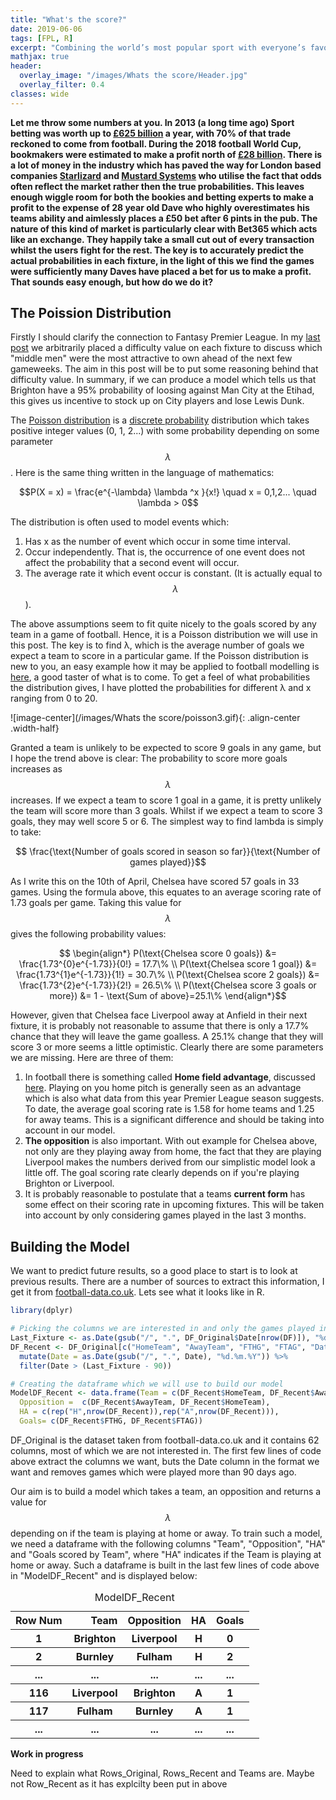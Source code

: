 ```yaml
---
title: "What's the score?"
date: 2019-06-06
tags: [FPL, R]
excerpt: "Combining the world’s most popular sport with everyone’s favourite discrete probability distribution, this post predicts football matches using the Poisson distribution."
mathjax: true
header:
  overlay_image: "/images/Whats the score/Header.jpg"
  overlay_filter: 0.4
classes: wide
---
```

**Let me throw some numbers at you. In 2013 (a long time ago) Sport betting was worth up to [£625 billion](https://www.bbc.co.uk/sport/football/24354124) a year, with 70% of that trade reckoned to come from football. During the 2018 football World Cup, bookmakers were estimated to make a profit north of [£28 billion](https://alphasportsbetting.com/sports-betting-tactics/how-much-money-is-bet-on-the-fifa-world-cup). There is a lot of money in the industry which has paved the way for London based companies [Starlizard](https://www.starlizard.com/) and [Mustard Systems](https://www.mustardsystems.com/) who utilise the fact that odds often reflect the market rather then the true probabilities. This leaves enough wiggle room for both the bookies and betting experts to make a profit to the expense of 28 year old Dave who highly overestimates his teams ability and aimlessly places a £50 bet after 6 pints in the pub. The nature of this kind of market is particularly clear with Bet365 which acts like an exchange. They happily take a small cut out of every transaction whilst the users fight for the rest. The key is to accurately predict the actual probabilities in each fixture, in the light of this we find the games were sufficiently many Daves have placed a bet for us to make a profit. That sounds easy enough, but how do we do it?**

## The Poission Distribution
Firstly I should clarify the connection to Fantasy Premier League. In my [last post](https://philipwinchester.github.io/making-the-middle-count/) we arbitrarily placed a difficulty value on each fixture to discuss which "middle men" were the most attractive to own ahead of the next few gameweeks. The aim in this post will be to put some reasoning behind that difficulty value. In summary, if we can produce a model which tells us that Brighton have a 95% probability of loosing against Man City at the Etihad, this gives us incentive to stock up on City players and lose Lewis Dunk.

The [Poisson distribution](https://en.wikipedia.org/wiki/Poisson_distribution) is a [discrete probability](https://en.wikipedia.org/wiki/Probability_distribution#Discrete_probability_distribution) distribution which takes positive integer values (0, 1, 2...) with some probability depending on some parameter $$\lambda$$. Here is the same thing written in the language of mathematics:

$$P(X = x) = \frac{e^{-\lambda} \lambda ^x }{x!} \quad x = 0,1,2... \quad  \lambda > 0$$

The distribution is often used to model events which:

1. Has x as the number of event which occur in some time interval.
2. Occur independently.  That is, the occurrence of one event does not affect the probability that a second event will occur.
3. The average rate it which event occur is constant. (It is actually equal to $$\lambda$$).

The above assumptions seem to fit quite nicely to the goals scored by any team in a game of football. Hence, it is a Poisson distribution we will use in this post. The key is to find λ, which is the average number of goals we expect a team to score in a particular game. If the Poisson distribution is new to you, an easy example how it may be applied to football modelling is [here](https://help.smarkets.com/hc/en-gb/articles/115001457989-How-to-calculate-Poisson-distribution-for-football-betting), a good taster of what is to come. To get a feel of what probabilities the distribution gives, I have plotted the probabilities for different λ and x ranging from 0 to 20.

![image-center](/images/Whats the score/poisson3.gif){: .align-center .width-half}

Granted a team is unlikely to be expected to score 9 goals in any game, but I hope the trend above is clear: The probability to score more goals increases as $$\lambda$$ increases. If we expect a team to score 1 goal in a game, it is pretty unlikely the team will score more than 3 goals. Whilst if we expect a team to score 3 goals, they may well score 5 or 6. The simplest way to find lambda is simply to take:

$$ \frac{\text{Number of goals scored in season so far}}{\text{Number of games played}}$$

As I write this on the 10th of April, Chelsea have scored 57 goals in 33 games. Using the formula above, this equates to an average scoring rate of 1.73 goals per game. Taking this value for $$\lambda$$ gives the following probability values:

$$ \begin{align*}  
  P(\text{Chelsea score 0 goals}) &= \frac{1.73^{0}e^{-1.73}}{0!} = 17.7\% \\
  P(\text{Chelsea score 1 goal}) &= \frac{1.73^{1}e^{-1.73}}{1!} = 30.7\% \\
  P(\text{Chelsea score 2 goals}) &= \frac{1.73^{2}e^{-1.73}}{2!} = 26.5\% \\
  P(\text{Chelsea score 3 goals or more}) &= 1 - \text{Sum of above}=25.1\%
\end{align*}$$

However, given that Chelsea face Liverpool away at Anfield in their next fixture, it is probably not reasonable to assume that there is only a 17.7% chance that they will leave the game goalless. A 25.1% change that they will score 3 or more seems a little optimistic. Clearly there are some parameters we are missing. Here are three of them:

1. In football there is something called **Home field advantage**, discussed [here](https://jogall.github.io/2017-05-12-home-away-pref/). Playing on you home pitch is generally seen as an advantage which is also what data from this year Premier League season suggests. To date, the average goal scoring rate is 1.58 for home teams and 1.25 for away teams. This is a significant difference and should be taking into account in our model.
2. **The opposition** is also important. With out example for Chelsea above, not only are they playing away from home, the fact that they are playing Liverpool makes the numbers derived from our simplistic model look a little off. The goal scoring rate clearly depends on if you're playing Brighton or Liverpool.
3. It is probably reasonable to postulate that a teams **current form** has some effect on their scoring rate in upcoming fixtures. This will be taken into account by only considering games played in the last 3 months.

## Building the Model
We want to predict future results, so a good place to start is to look at previous results. There are a number of sources to extract this information, I get it from [football-data.co.uk](http://www.football-data.co.uk/englandm.php). Lets see what it looks like in R.

```r
library(dplyr)

# Picking the columns we are interested in and only the games played in the last 3 months
Last_Fixture <- as.Date(gsub("/", ".", DF_Original$Date[nrow(DF)]), "%d.%m.%Y")
DF_Recent <- DF_Original[c("HomeTeam", "AwayTeam", "FTHG", "FTAG", "Date")] %>%
  mutate(Date = as.Date(gsub("/", ".", Date), "%d.%m.%Y")) %>%
  filter(Date > (Last_Fixture - 90))

# Creating the dataframe which we will use to build our model
ModelDF_Recent <- data.frame(Team = c(DF_Recent$HomeTeam, DF_Recent$AwayTeam),
  Opposition =  c(DF_Recent$AwayTeam, DF_Recent$HomeTeam),
  HA = c(rep("H",nrow(DF_Recent)),rep("A",nrow(DF_Recent))),
  Goals= c(DF_Recent$FTHG, DF_Recent$FTAG))
```

DF_Original is the dataset taken from football-data.co.uk and it contains 62 columns, most of which we are not interested in. The first few lines of code above extract the columns we want, buts the Date column in the format we want and removes games which were played more than 90 days ago.

Our aim is to build a model which takes a team, an opposition and returns a value for $$\lambda$$ depending on if the team is playing at home or away. To train such a model, we need a dataframe with the following columns "Team", "Opposition", "HA" and "Goals scored by Team", where "HA" indicates if the Team is playing at home or away. Such a dataframe is built in the last few lines of code above in "ModelDF_Recent" and is displayed below:

<div>
<table>
  <caption>ModelDF_Recent</caption>
  <thead>
    <tr style="text-align: right;">
      <th>Row Num</th>
      <th>Team</th>
      <th>Opposition</th>
      <th>HA</th>
      <th>Goals</th>
    </tr>
  </thead>
  <tbody>
    <tr>
      <th>1</th>
      <th>Brighton</th>
      <th>Liverpool</th>
      <th>H</th>
      <th>0</th>
    </tr>
    <tr>
      <th>2</th>
      <th>Burnley</th>
      <th>Fulham</th>
      <th>H</th>
      <th>2</th>
    </tr>
    <tr>
      <th>...</th>
      <th>...</th>
      <th>...</th>
      <th>...</th>
      <th>...</th>
    </tr>
    <tr>
      <th>116</th>
      <th>Liverpool</th>
      <th>Brighton</th>
      <th>A</th>
      <th>1</th>
      <th></th>
    </tr>
    <tr>
      <th>117</th>
      <th>Fulham</th>
      <th>Burnley</th>
      <th>A</th>
      <th>1</th>
    </tr>
    <tr>
      <th>...</th>
      <th>...</th>
      <th>...</th>
      <th>...</th>
      <th>...</th>
    </tr>
  </tbody>
</table>
</div>  


**Work in progress**

Need to explain what Rows_Original, Rows_Recent and Teams are. Maybe not Row_Recent as it has explcilty been put in above
